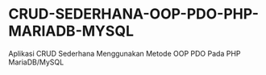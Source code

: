 # CRUD-SEDERHANA-OOP-PDO-PHP-MARIADB-MYSQL
Aplikasi CRUD Sederhana Menggunakan Metode OOP PDO Pada PHP MariaDB/MySQL
